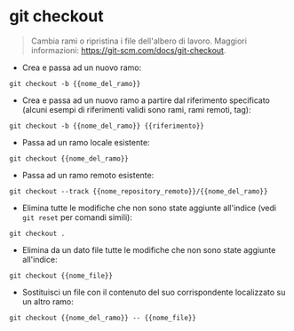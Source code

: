 # git checkout

> Cambia rami o ripristina i file dell'albero di lavoro.
> Maggiori informazioni: <https://git-scm.com/docs/git-checkout>.

- Crea e passa ad un nuovo ramo:

`git checkout -b {{nome_del_ramo}}`

- Crea e passa ad un nuovo ramo a partire dal riferimento specificato (alcuni esempi di riferimenti validi sono rami, rami remoti, tag):

`git checkout -b {{nome_del_ramo}} {{riferimento}}`

- Passa ad un ramo locale esistente:

`git checkout {{nome_del_ramo}}`

- Passa ad un ramo remoto esistente:

`git checkout --track {{nome_repository_remoto}}/{{nome_del_ramo}}`

- Elimina tutte le modifiche che non sono state aggiunte all'indice (vedi `git reset` per comandi simili):

`git checkout .`

- Elimina da un dato file tutte le modifiche che non sono state aggiunte all'indice:

`git checkout {{nome_file}}`

- Sostituisci un file con il contenuto del suo corrispondente localizzato su un altro ramo:

`git checkout {{nome_del_ramo}} -- {{nome_file}}`
